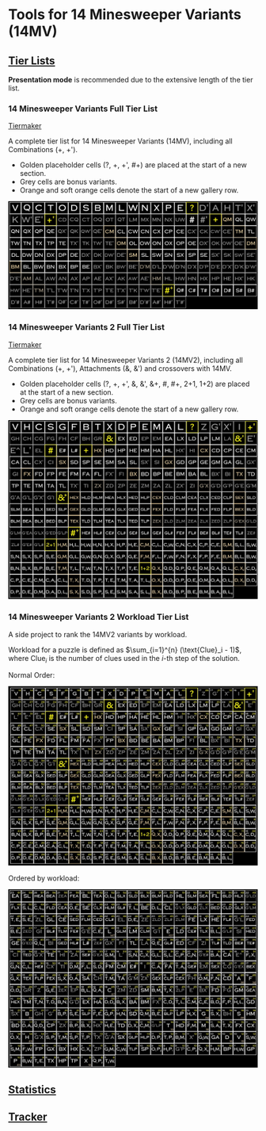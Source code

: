 # Tools for 14 Minesweeper Variants (14MV)

## [Tier Lists](/tierlist/)

**Presentation mode** is recommended due to the extensive length of the tier list.

### 14 Minesweeper Variants Full Tier List

[Tiermaker](https://tiermaker.com/create/14-minesweeper-variants-full-including-combination-17377235-3)

A complete tier list for 14 Minesweeper Variants (14MV), including all Combinations (+, +').

- Golden placeholder cells (?, +, +', #+) are placed at the start of a new section.
- Grey cells are bonus variants.
- Orange and soft orange cells denote the start of a new gallery row.

![](tierlist/assets/14mv.jpeg)

### 14 Minesweeper Variants 2 Full Tier List

[Tiermaker](https://tiermaker.com/create/14-minesweeper-variants-2-full-combination-andattachment-17377235-9)

A complete tier list for 14 Minesweeper Variants 2 (14MV2), including all Combinations (+, +'), Attachments (&, &') and crossovers with 14MV.

- Golden placeholder cells (?, +, +', &, &', &+, #, #+, 2+1, 1+2) are placed at the start of a new section.
- Grey cells are bonus variants.
- Orange and soft orange cells denote the start of a new gallery row.

![](tierlist/assets/14mv2.jpeg)

### 14 Minesweeper Variants 2 Workload Tier List

A side project to rank the 14MV2 variants by workload.

Workload for a puzzle is defined as $\sum_{i=1}^{n} (\text{Clue}_i - 1)$, where $\text{Clue}_i$ is the number of clues used in the $i$-th step of the solution.

Normal Order:

![](tierlist/assets/14mv2_stats.jpeg)

Ordered by workload:

![](tierlist/assets/14mv2_stats_sorted.jpeg)

## [Statistics](/stat/)

## [Tracker](/tracker/)
